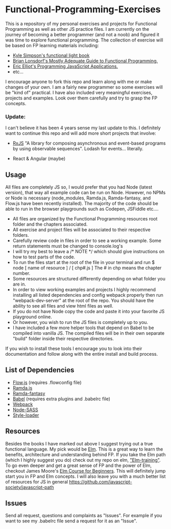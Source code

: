 # Functional-Programming-Exercises
This is a repository of my personal exercises and projects for Functional Programming as well as other JS practice files.
I am currently on the journey of becoming a better programmer (and not a noob) and figured it was time to explore functional programming.
The collection of exercise will be based on FP learning materials including:

- [Kyle Simpson's functional light book](https://github.com/getify/Functional-Light-JS)
- [Brian Lonsdorf's Mostly Adequate Guide to Functional Programming.](https://drboolean.gitbooks.io/mostly-adequate-guide/content/)
- [Eric Elliot's Programming JavaScript Applications.](http://chimera.labs.oreilly.com/books/1234000000262/index.html)
- etc...

I encourage anyone to fork this repo and learn along with me or make changes of your own. I am a fairly new programmer so some exercises will be "kind of" practical. I have also included very meaningful exercises, projects and examples. Look over them carefully and try to grasp the FP concepts.

### Update:

I can't believe it has been 4 years sense my last update to this. I definitely want to continue this repo and will add more short projects that involve:
- [RxJS](https://rxjs-dev.firebaseapp.com/guide/overview) "A library for composing asynchronous and event-based programs by using observable sequences". Lodash for events... literally.

- React & Angular (maybe)

## Usage

All files are completely JS so, I would prefer that you had Node (latest version), that way all example code can be run on Node. However, no NPMs or Node is necessary (node_modules, Ramda.js, Ramda-fantasy, and Flow.js have been recently installed). The majority of the code should be able to run in the browser playgrounds such as Codepen, JSFiddle etc....

- All files are organized by the Functional Programming resources root folder and the chapters associated.
- All exercise and project files will be associated to their respective folders.
- Carefully review code in files in order to see a working example. Some return statements must be changed to console.log's
- I will try my best to leave a /* NOTE */ which should give instructions on how to test parts of the code.
- To run the files start at the root of the file in your terminal and run $ node [ name of resource ] / [ chp#.js ] The # in chp means the chapter number.
- Some resources are structured differently depending on what folder you are in.
- In order to view working examples and projects I highly recommend installing all listed dependencies and config webpack properly then run "webpack-dev-server" at the root of the repo. You should have the ability to see all files and view html files as well.
- If you do not have Node copy the code and paste it into your favorite JS playground online.
- Or however, you wish to run the JS files is completely up to you.
- I have included a few more helper tools that depend on Babel to be compiled into vanilla JS. The compiled files will be in their own separate "build" folder inside their respective directories.

If you wish to install these tools I encourage you to look into their documentation and follow along with the entire install and build process.

## List of Dependencies
- [Flow.js](https://flowtype.org/) (requires .flowconfig file)
- [Ramda.js](http://ramdajs.com/)
- [Ramda-fantasy](https://github.com/ramda/ramda-fantasy)
- [Babel](https://babeljs.io/) (requires extra plugins and .babelrc file)
- [Webpack](https://webpack.github.io/docs/)
- [Node-SASS](https://github.com/sass/node-sass)
- [Style-loader](https://www.npmjs.com/package/style-loader)

## Resources

Besides the books I have marked out above I suggest trying out a true functional language. My pick would be [Elm](http://www.elm-lang.org/). This is a great way to learn the benefits, architecture and understanding behind FP.
If you take the Elm path (which I highly suggest you do) check out my repo on elm, ["Elm-training"](https://github.com/InceptionCode/elm-training).
To go even deeper and get a great sense of FP and the power of Elm, checkout James Moore's [Elm Course for Beginners](http://courses.knowthen.com/p/elm-for-beginners). This will definitely jump start you in FP and Elm concepts.
I will also leave you with a much better list of resources for JS in general https://github.com/javascript-society/javascript-path

## Issues
Send all request, questions and complaints as "Issues". For example if you want to see my .babelrc file send a request for it as an "Issue".
